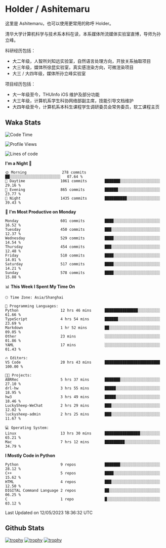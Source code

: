 # Holder / Ashitemaru

这里是 Ashitemaru，也可以使用更常用的称呼 Holder。

清华大学计算机科学与技术系本科在读，本系媒体所流媒体实验室直博，导师为孙立峰。

科研经历包括：

- 大二年级，人智所刘知远实验室，自然语言处理方向，开放关系抽取项目
- 大三年级，媒体所徐昆实验室，真实感渲染方向，可微渲染项目
- 大三 / 大四年级，媒体所孙立峰实验室

项目经历包括：

- 大一年级至今，THUInfo iOS 维护及部分功能
- 大三年级，计算机系学生科协网络部副主席，技能引导文档维护
- 大四年级至今，计算机系本科生课程学生调研委员会常务委员，软工课程主页

## Waka Stats

<!--START_SECTION:waka-->
![Code Time](http://img.shields.io/badge/Code%20Time-827%20hrs%2044%20mins-blue)

![Profile Views](http://img.shields.io/badge/Profile%20Views-6-blue)

![Lines of code](https://img.shields.io/badge/From%20Hello%20World%20I%27ve%20Written-2.2%20million%20lines%20of%20code-blue)

**I'm a Night 🦉** 

```text
🌞 Morning                278 commits         ██░░░░░░░░░░░░░░░░░░░░░░░   07.64 % 
🌆 Daytime                1061 commits        ███████░░░░░░░░░░░░░░░░░░   29.16 % 
🌃 Evening                865 commits         ██████░░░░░░░░░░░░░░░░░░░   23.77 % 
🌙 Night                  1435 commits        ██████████░░░░░░░░░░░░░░░   39.43 % 
```
📅 **I'm Most Productive on Monday** 

```text
Monday                   601 commits         ████░░░░░░░░░░░░░░░░░░░░░   16.52 % 
Tuesday                  450 commits         ███░░░░░░░░░░░░░░░░░░░░░░   12.37 % 
Wednesday                529 commits         ████░░░░░░░░░░░░░░░░░░░░░   14.54 % 
Thursday                 454 commits         ███░░░░░░░░░░░░░░░░░░░░░░   12.48 % 
Friday                   510 commits         ████░░░░░░░░░░░░░░░░░░░░░   14.01 % 
Saturday                 517 commits         ████░░░░░░░░░░░░░░░░░░░░░   14.21 % 
Sunday                   578 commits         ████░░░░░░░░░░░░░░░░░░░░░   15.88 % 
```


📊 **This Week I Spent My Time On** 

```text
🕑︎ Time Zone: Asia/Shanghai

💬 Programming Languages: 
Python                   12 hrs 46 mins      ███████████████░░░░░░░░░░   61.66 % 
TypeScript               4 hrs 54 mins       ██████░░░░░░░░░░░░░░░░░░░   23.69 % 
Markdown                 1 hr 52 mins        ██░░░░░░░░░░░░░░░░░░░░░░░   09.05 % 
Other                    23 mins             ░░░░░░░░░░░░░░░░░░░░░░░░░   01.86 % 
YAML                     17 mins             ░░░░░░░░░░░░░░░░░░░░░░░░░   01.43 % 

🔥 Editors: 
VS Code                  20 hrs 43 mins      █████████████████████████   100.00 % 

🐱‍💻 Projects: 
ABRRec                   5 hrs 37 mins       ███████░░░░░░░░░░░░░░░░░░   27.10 % 
drl-hw                   3 hrs 55 mins       █████░░░░░░░░░░░░░░░░░░░░   18.95 % 
hw3                      3 hrs 49 mins       █████░░░░░░░░░░░░░░░░░░░░   18.46 % 
LuckySheep-WeChat        2 hrs 29 mins       ███░░░░░░░░░░░░░░░░░░░░░░   12.02 % 
luckysheep-admin         2 hrs 25 mins       ███░░░░░░░░░░░░░░░░░░░░░░   11.67 % 

💻 Operating System: 
Linux                    13 hrs 30 mins      ████████████████░░░░░░░░░   65.21 % 
Mac                      7 hrs 12 mins       █████████░░░░░░░░░░░░░░░░   34.79 % 
```

**I Mostly Code in Python** 

```text
Python                   9 repos             ███████░░░░░░░░░░░░░░░░░░   28.12 % 
C++                      5 repos             ████░░░░░░░░░░░░░░░░░░░░░   15.62 % 
HTML                     4 repos             ███░░░░░░░░░░░░░░░░░░░░░░   12.50 % 
DIGITAL Command Language 2 repos             ██░░░░░░░░░░░░░░░░░░░░░░░   06.25 % 
C                        1 repo              █░░░░░░░░░░░░░░░░░░░░░░░░   03.12 % 
```




 Last Updated on 12/05/2023 18:36:32 UTC
<!--END_SECTION:waka-->

## Github Stats

[![trophy](https://github-profile-trophy.vercel.app/?username=Ashitemaru&column=7)](https://github.com/Ashitemaru)
[![trophy](https://github-readme-stats.vercel.app/api?username=Ashitemaru&show_icons=true&include_all_commits=true)](https://github.com/Ashitemaru)
[![trophy](https://github-readme-stats.vercel.app/api/top-langs/?username=Ashitemaru&layout=compact)](https://github.com/Ashitemaru)

<!--
**Ashitemaru/Ashitemaru** is a ✨ _special_ ✨ repository because its `README.md` (this file) appears on your GitHub profile.

Here are some ideas to get you started:

- 🔭 I’m currently working on ...
- 🌱 I’m currently learning ...
- 👯 I’m looking to collaborate on ...
- 🤔 I’m looking for help with ...
- 💬 Ask me about ...
- 📫 How to reach me: ...
- 😄 Pronouns: ...
- ⚡ Fun fact: ...
-->
